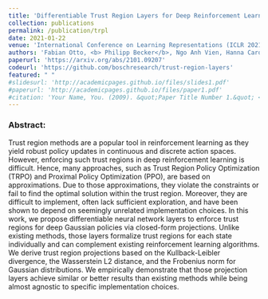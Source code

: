 ```yaml
---
title: 'Differentiable Trust Region Layers for Deep Reinforcement Learning'
collection: publications
permalink: /publication/trpl
date: 2021-01-22
venue: 'International Conference on Learning Representations (ICLR 2021)'
authors: 'Fabian Otto, <b> Philipp Becker</b>, Ngo Anh Vien, Hanna Carolin Ziesche, Gerhard Neumann'
paperurl: 'https://arxiv.org/abs/2101.09207'
codeurl: 'https://github.com/boschresearch/trust-region-layers'
featured: " " 
#slidesurl: 'http://academicpages.github.io/files/slides1.pdf'
#paperurl: 'http://academicpages.github.io/files/paper1.pdf'
#citation: 'Your Name, You. (2009). &quot;Paper Title Number 1.&quot; <i>Journal 1</i>. 1(1).'
---
```


<p>
<h3> Abstract: </h3>

Trust region methods are a popular tool in reinforcement learning as they yield robust policy updates in continuous and discrete action spaces. However, enforcing such trust regions in deep reinforcement learning is difficult. Hence, many approaches, such as Trust Region Policy Optimization (TRPO) and Proximal Policy Optimization (PPO), are based on approximations. Due to those approximations, they violate the constraints or fail to find the optimal solution within the trust region. Moreover, they are difficult to implement, often lack sufficient exploration, and have been shown to depend on seemingly unrelated implementation choices. In this work, we propose differentiable neural network layers to enforce trust regions for deep Gaussian policies via closed-form projections. Unlike existing methods, those layers formalize trust regions for each state individually and can complement existing reinforcement learning algorithms. We derive trust region projections based on the Kullback-Leibler divergence, the Wasserstein L2 distance, and the Frobenius norm for Gaussian distributions. We empirically demonstrate that those projection layers achieve similar or better results than existing methods while being almost agnostic to specific implementation choices.
</p>
